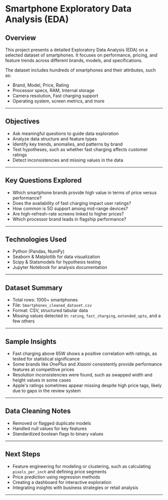 #  Smartphone Exploratory Data Analysis (EDA)

## Overview

This project presents a detailed Exploratory Data Analysis (EDA) on a selected dataset of smartphones. It focuses on performance, pricing, and feature trends across different brands, models, and specifications.

The dataset includes hundreds of smartphones and their attributes, such as:
- Brand, Model, Price, Rating
- Processor specs, RAM, Internal storage
- Camera resolution, Fast charging support
- Operating system, screen metrics, and more

---

## Objectives

- Ask meaningful questions to guide data exploration
- Analyze data structure and feature types
- Identify key trends, anomalies, and patterns by brand
- Test hypotheses, such as whether fast charging affects customer ratings
- Detect inconsistencies and missing values in the data

---

##  Key Questions Explored

- Which smartphone brands provide high value in terms of price versus performance?
- Does the availability of fast charging impact user ratings?
- How common is 5G support among mid-range devices?
- Are high-refresh-rate screens linked to higher prices?
- Which processor brand leads in flagship performance?

---

##  Technologies Used

- Python (Pandas, NumPy)
- Seaborn & Matplotlib for data visualization
- Scipy & Statsmodels for hypothesis testing
- Jupyter Notebook for analysis documentation

---

##  Dataset Summary

- Total rows: 1000+ smartphones
- File: `Smartphones_cleaned_dataset.csv`
- Format: CSV, structured tabular data
- Missing values detected in: `rating`, `fast_charging`, `extended_upto`, and a few others

---

##  Sample Insights

- Fast charging above 65W shows a positive correlation with ratings, as tested for statistical significance
- Some brands like *OnePlus* and *Xiaomi* consistently provide performance features at competitive prices
- Resolution inconsistencies were found, such as swapped width and height values in some cases
- Apple's ratings sometimes appear missing despite high price tags, likely due to gaps in the review system


---

##  Data Cleaning Notes

- Removed or flagged duplicate models
- Handled null values for key features
- Standardized boolean flags to binary values

---

##  Next Steps

- Feature engineering for modeling or clustering, such as calculating `pixels_per_inch` and defining price segments
- Price prediction using regression methods
- Creating a dashboard for interactive exploration
- Integrating insights with business strategies or retail analysis


---



